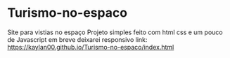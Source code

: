 # Turismo-no-espaco
Site para vistias no espaço 
Projeto simples feito com html css e um pouco de Javascript em breve deixarei responsivo 
link:
https://kaylan00.github.io/Turismo-no-espaco/index.html
